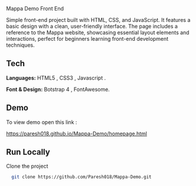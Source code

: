 Mappa Demo Front End

Simple front-end project built with HTML, CSS, and JavaScript. It features a basic design with a clean, user-friendly interface. The page includes a reference to the Mappa website, showcasing essential layout elements and interactions, perfect for beginners learning front-end development techniques.


## Tech 

**Languages:** HTML5 , CSS3 , Javascript .

**Font & Design:** Botstrap 4 , FontAwesome.


## Demo

To view demo open this link : 

https://paresh018.github.io/Mappa-Demo/homepage.html


## Run Locally

Clone the project

```bash
  git clone https://github.com/Paresh018/Mappa-Demo.git
```
